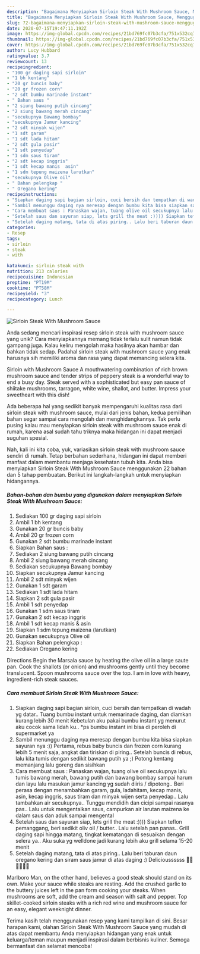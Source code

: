 ```yaml
---
description: "Bagaimana Menyiapkan Sirloin Steak With Mushroom Sauce, Menggugah Selera"
title: "Bagaimana Menyiapkan Sirloin Steak With Mushroom Sauce, Menggugah Selera"
slug: 72-bagaimana-menyiapkan-sirloin-steak-with-mushroom-sauce-menggugah-selera
date: 2020-07-15T19:47:11.192Z
image: https://img-global.cpcdn.com/recipes/21bd769fc07b3cfa/751x532cq70/sirloin-steak-with-mushroom-sauce-foto-resep-utama.jpg
thumbnail: https://img-global.cpcdn.com/recipes/21bd769fc07b3cfa/751x532cq70/sirloin-steak-with-mushroom-sauce-foto-resep-utama.jpg
cover: https://img-global.cpcdn.com/recipes/21bd769fc07b3cfa/751x532cq70/sirloin-steak-with-mushroom-sauce-foto-resep-utama.jpg
author: Lucy Hubbard
ratingvalue: 3.7
reviewcount: 13
recipeingredient:
- "100 gr daging sapi sirloin"
- "1 bh kentang"
- "20 gr buncis baby"
- "20 gr frozen corn"
- "2 sdt bumbu marinade instant"
- " Bahan saus "
- "2 siung bawang putih cincang"
- "2 siung bawang merah cincang"
- "secukupnya Bawang bombay"
- "secukupnya Jamur kancing"
- "2 sdt minyak wijen"
- "1 sdt garam"
- "1 sdt lada hitam"
- "2 sdt gula pasir"
- "1 sdt penyedap"
- "1 sdm saus tiram"
- "2 sdt kecap inggris"
- "1 sdt kecap manis  asin"
- "1 sdm tepung maizena larutkan"
- "secukupnya Olive oil"
- " Bahan pelengkap "
- " Oregano kering"
recipeinstructions:
- "Siapkan daging sapi bagian sirloin, cuci bersih dan tempatkan di wadah yg datar.. Tuang bumbu instant untuk memarinade daging, dan diamkan kurang lebih 30 menit Kebetulan aku pakai bumbu instant yg menurut aku cocok sama lidah ku.. *ps bumbu instant ini bisa di peroleh di supermarket ya"
- "Sambil menunggu daging nya meresap dengan bumbu kita bisa siapkan sayuran nya :)) Pertama, rebus baby buncis dan frozen corn kurang lebih 5 menit saja, angkat dan tiriskan di piring.. Setelah buncis di rebus, lalu kita tumis dengan sedikit bawang putih ya ;) Potong kentang memanjang lalu goreng dan sisihkan"
- "Cara membuat saus : Panaskan wajan, tuang olive oil secukupnya lalu tumis bawang merah, bawang putih dan bawang bombay sampai harum dan layu lalu masukan jamur kancing yg sudah diiris / dipotong.. Beri perasa dengan menambahkan garam, gula, ladahitam, kecap manis, asin, kecap inggris, saus tiram dan minyak wijen serta penyedap.. Lalu tambahkan air secukupnya.. Tunggu mendidih dan cicipi sampai rasanya pas.. Lalu untuk mengentalkan saus, campurkan air larutan maizena ke dalam saus dan aduk sampai mengental"
- "Setelah saus dan sayuran siap, lets grill the meat :)))) Siapkan teflon pemanggang, beri sedikit oliv oil / butter.. Lalu setelah pan panas.. Grill daging sapi hingga matang, tingkat kematangan di sesuaikan dengan selera ya.. Aku suka yg welldone jadi kurang lebih aku grill selama 15-20 menit"
- "Setelah daging matang, tata di atas piring.. Lalu beri taburan daun oregano kering dan siram saus jamur di atas daging :) Delicioussssss 👏🏼👏🏼👏🏼"
categories:
- Resep
tags:
- sirloin
- steak
- with

katakunci: sirloin steak with 
nutrition: 213 calories
recipecuisine: Indonesian
preptime: "PT19M"
cooktime: "PT58M"
recipeyield: "3"
recipecategory: Lunch

---
```



![Sirloin Steak With Mushroom Sauce](https://img-global.cpcdn.com/recipes/21bd769fc07b3cfa/751x532cq70/sirloin-steak-with-mushroom-sauce-foto-resep-utama.jpg)

Anda sedang mencari inspirasi resep sirloin steak with mushroom sauce yang unik? Cara menyiapkannya memang tidak terlalu sulit namun tidak gampang juga. Kalau keliru mengolah maka hasilnya akan hambar dan bahkan tidak sedap. Padahal sirloin steak with mushroom sauce yang enak harusnya sih memiliki aroma dan rasa yang dapat memancing selera kita.

Sirloin with Mushroom Sauce A mouthwatering combination of rich brown mushroom sauce and tender strips of peppery steak is a wonderful way to end a busy day. Steak served with a sophisticated but easy pan sauce of shiitake mushrooms, tarragon, white wine, shallot, and butter. Impress your sweetheart with this dish!

Ada beberapa hal yang sedikit banyak mempengaruhi kualitas rasa dari sirloin steak with mushroom sauce, mulai dari jenis bahan, kedua pemilihan bahan segar sampai cara mengolah dan menghidangkannya. Tak perlu pusing kalau mau menyiapkan sirloin steak with mushroom sauce enak di rumah, karena asal sudah tahu triknya maka hidangan ini dapat menjadi suguhan spesial.


Nah, kali ini kita coba, yuk, variasikan sirloin steak with mushroom sauce sendiri di rumah. Tetap berbahan sederhana, hidangan ini dapat memberi manfaat dalam membantu menjaga kesehatan tubuh kita. Anda bisa menyiapkan Sirloin Steak With Mushroom Sauce menggunakan 22 bahan dan 5 tahap pembuatan. Berikut ini langkah-langkah untuk menyiapkan hidangannya.

<!--inarticleads1-->

##### Bahan-bahan dan bumbu yang digunakan dalam menyiapkan Sirloin Steak With Mushroom Sauce:

1. Sediakan 100 gr daging sapi sirloin
1. Ambil 1 bh kentang
1. Gunakan 20 gr buncis baby
1. Ambil 20 gr frozen corn
1. Gunakan 2 sdt bumbu marinade instant
1. Siapkan  Bahan saus :
1. Sediakan 2 siung bawang putih cincang
1. Ambil 2 siung bawang merah cincang
1. Sediakan secukupnya Bawang bombay
1. Siapkan secukupnya Jamur kancing
1. Ambil 2 sdt minyak wijen
1. Gunakan 1 sdt garam
1. Sediakan 1 sdt lada hitam
1. Siapkan 2 sdt gula pasir
1. Ambil 1 sdt penyedap
1. Gunakan 1 sdm saus tiram
1. Gunakan 2 sdt kecap inggris
1. Ambil 1 sdt kecap manis &amp; asin
1. Siapkan 1 sdm tepung maizena (larutkan)
1. Gunakan secukupnya Olive oil
1. Siapkan  Bahan pelengkap :
1. Sediakan  Oregano kering


Directions Begin the Marsala sauce by heating the olive oil in a large saute pan. Cook the shallots (or onion) and mushrooms gently until they become translucent. Spoon mushrooms sauce over the top. I am in love with heavy, ingredient-rich steak sauces. 

<!--inarticleads2-->

##### Cara membuat Sirloin Steak With Mushroom Sauce:

1. Siapkan daging sapi bagian sirloin, cuci bersih dan tempatkan di wadah yg datar.. Tuang bumbu instant untuk memarinade daging, dan diamkan kurang lebih 30 menit Kebetulan aku pakai bumbu instant yg menurut aku cocok sama lidah ku.. *ps bumbu instant ini bisa di peroleh di supermarket ya
1. Sambil menunggu daging nya meresap dengan bumbu kita bisa siapkan sayuran nya :)) Pertama, rebus baby buncis dan frozen corn kurang lebih 5 menit saja, angkat dan tiriskan di piring.. Setelah buncis di rebus, lalu kita tumis dengan sedikit bawang putih ya ;) Potong kentang memanjang lalu goreng dan sisihkan
1. Cara membuat saus : Panaskan wajan, tuang olive oil secukupnya lalu tumis bawang merah, bawang putih dan bawang bombay sampai harum dan layu lalu masukan jamur kancing yg sudah diiris / dipotong.. Beri perasa dengan menambahkan garam, gula, ladahitam, kecap manis, asin, kecap inggris, saus tiram dan minyak wijen serta penyedap.. Lalu tambahkan air secukupnya.. Tunggu mendidih dan cicipi sampai rasanya pas.. Lalu untuk mengentalkan saus, campurkan air larutan maizena ke dalam saus dan aduk sampai mengental
1. Setelah saus dan sayuran siap, lets grill the meat :)))) Siapkan teflon pemanggang, beri sedikit oliv oil / butter.. Lalu setelah pan panas.. Grill daging sapi hingga matang, tingkat kematangan di sesuaikan dengan selera ya.. Aku suka yg welldone jadi kurang lebih aku grill selama 15-20 menit
1. Setelah daging matang, tata di atas piring.. Lalu beri taburan daun oregano kering dan siram saus jamur di atas daging :) Delicioussssss 👏🏼👏🏼👏🏼


Marlboro Man, on the other hand, believes a good steak should stand on its own. Make your sauce while steaks are resting. Add the crushed garlic to the buttery juices left in the pan form cooking your steaks. When mushrooms are soft, add the cream and season with salt and pepper. Top skillet-cooked sirloin steaks with a rich red wine and mushroom sauce for an easy, elegant weeknight dinner. 

Terima kasih telah menggunakan resep yang kami tampilkan di sini. Besar harapan kami, olahan Sirloin Steak With Mushroom Sauce yang mudah di atas dapat membantu Anda menyiapkan hidangan yang enak untuk keluarga/teman maupun menjadi inspirasi dalam berbisnis kuliner. Semoga bermanfaat dan selamat mencoba!
